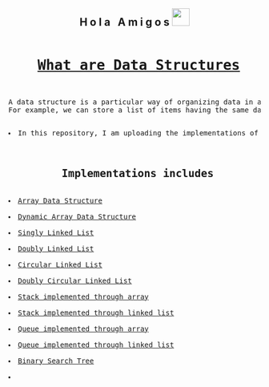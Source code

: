 <h2 align="center">H o l a &nbsp; A m i g o s <img src="https://media.giphy.com/media/hvRJCLFzcasrR4ia7z/giphy.gif" width="35px"></h2>

<pre>
<h1 align = "center"> <a href="https://en.wikipedia.org/wiki/Data_structure">What are Data Structures</a></h1>
<p>A data structure is a particular way of organizing data in a computer so that it can be used effectively.
For example, we can store a list of items having the same data-type using the array data structure.</p>
<li>In this repository, I am uploading the implementations of various Data Structures.</li>

<h2 align="center"> Implementations includes</h2>
<li><a href="https://www.geeksforgeeks.org/array-data-structure/">Array Data Structure</a></li>
<li><a href="https://www.geeksforgeeks.org/how-do-dynamic-arrays-work/">Dynamic Array Data Structure</a></li>
<li><a href="https://www.educative.io/edpresso/what-is-a-singly-linked-list">Singly Linked List</a></li>
<li><a href="https://www.geeksforgeeks.org/doubly-linked-list/">Doubly Linked List</a></li>
<li><a href="https://www.geeksforgeeks.org/circular-linked-list/">Circular Linked List</a></li>
<li><a href="https://www.geeksforgeeks.org/doubly-circular-linked-list-set-1-introduction-and-insertion/">Doubly Circular Linked List</a></li>
<li><a href="https://www.geeksforgeeks.org/stack-data-structure-introduction-program/">Stack implemented through array</a></li>
<li><a href="https://www.geeksforgeeks.org/stack-data-structure-introduction-program/">Stack implemented through linked list</a></li>
<li><a href="https://www.geeksforgeeks.org/array-implementation-of-queue-simple/">Queue implemented through array</a></li>
<li><a href="https://www.geeksforgeeks.org/queue-linked-list-implementation/">Queue implemented through linked list</a></li>
<li><a href="https://www.geeksforgeeks.org/binary-search-tree-data-structure/">Binary Search Tree</a></li>
<li><a href=""></a></li>

</pre>
